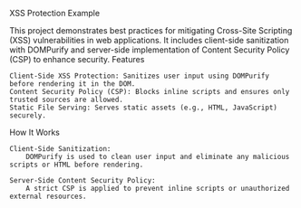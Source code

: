 XSS Protection Example

This project demonstrates best practices for mitigating Cross-Site Scripting (XSS) vulnerabilities in web applications. It includes client-side sanitization with DOMPurify and server-side implementation of Content Security Policy (CSP) to enhance security.
Features

    Client-Side XSS Protection: Sanitizes user input using DOMPurify before rendering it in the DOM.
    Content Security Policy (CSP): Blocks inline scripts and ensures only trusted sources are allowed.
    Static File Serving: Serves static assets (e.g., HTML, JavaScript) securely.

How It Works

    Client-Side Sanitization:
        DOMPurify is used to clean user input and eliminate any malicious scripts or HTML before rendering.

    Server-Side Content Security Policy:
        A strict CSP is applied to prevent inline scripts or unauthorized external resources.

